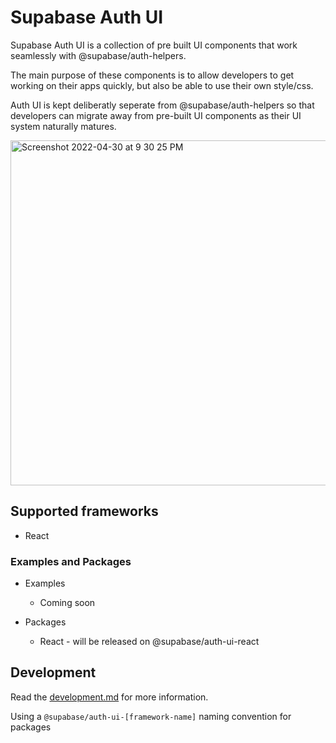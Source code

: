 # Supabase Auth UI

Supabase Auth UI is a collection of pre built UI components that work seamlessly with @supabase/auth-helpers.

The main purpose of these components is to allow developers to get working on their apps quickly, but also be able to use their own style/css.

Auth UI is kept deliberatly seperate from @supabase/auth-helpers so that developers can migrate away from pre-built UI components as their UI system naturally matures.

<img width="552" alt="Screenshot 2022-04-30 at 9 30 25 PM" src="https://user-images.githubusercontent.com/8291514/166107630-edb5190c-1d27-4757-8960-11ef14f87af1.png">

## Supported frameworks

- React

### Examples and Packages

- Examples

  - Coming soon

- Packages
  - React - will be released on @supabase/auth-ui-react

## Development

Read the [development.md](./development.md) for more information.

Using a `@supabase/auth-ui-[framework-name]` naming convention for packages
